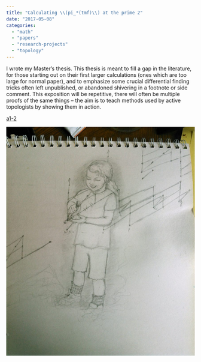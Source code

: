 ```yaml
---
title: "Calculating \\(pi_*(tmf)\\) at the prime 2"
date: "2017-05-08"
categories: 
  - "math"
  - "papers"
  - "research-projects"
  - "topology"
---
```


I wrote my Master’s thesis. This thesis is meant to fill a gap in the literature, for those starting out on their first larger calculations (ones which are too large for normal paper), and to emphasize some crucial differential finding tricks often left unpublished, or abandoned shivering in a footnote or side comment. This exposition will be repetitive, there will often be multiple proofs of the same things – the aim is to teach methods used by active topologists by showing them in action.

[a1-2](/images/wp-content/uploads/2017/05/a1-2.pdf)

![](/images/wp-content/uploads/2017/03/IMG_20170327_142155-846x1024-1.jpg)

